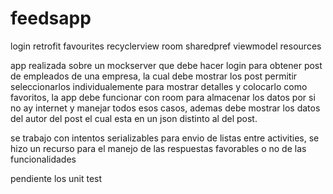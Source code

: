 # feedsapp
login retrofit favourites recyclerview room sharedpref viewmodel resources

app realizada sobre un mockserver que debe hacer login para obtener post de empleados de una empresa, la cual debe mostrar los post permitir 
seleccionarlos individualemente para mostrar detalles y colocarlo como favoritos, la app debe funcionar con room para almacenar los datos por si
no ay internet y manejar todos esos casos, ademas debe mostrar los datos del autor del post el cual esta en un json distinto al del post.

se trabajo con intentos serializables para envio de listas entre activities, se hizo un recurso para el manejo de las respuestas favorables o no de
las funcionalidades

pendiente los unit test
